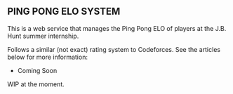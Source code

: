 ## PING PONG ELO SYSTEM

This is a web service that manages the Ping Pong ELO of players at the J.B. Hunt summer internship. 

Follows a similar (not exact) rating system to Codeforces. See the articles below for more information:
- Coming Soon

WIP at the moment.